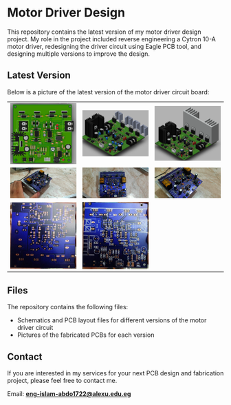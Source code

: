 # Motor Driver Design
This repository contains the latest version of my motor driver design project. My role in the project included reverse engineering a Cytron 10-A motor driver, redesigning the driver circuit using Eagle PCB tool, and designing multiple versions to improve the design.

## Latest Version
Below is a picture of the latest version of the motor driver circuit board:

|  |  |  |
| ------- | ------- | ------- |
| <img src='./last version/cytron-1.png' width='300' /> | <img src='./last version/cytron-last-version.png' width='300' /> | <img src='./last virsion with big heatsink/cytron-last-virsion-with-big-heatsink.png' width='300' /> |
| <img src='./pics/f.cytron-1.jpg' width='300' /> | <img src='./pics/f.cytron-2.jpg' width='300' /> | <img src='./pics/f.cytron-3.jpg' width='300' /> |
| <img src='./pics/z.cytron-6.png' width='300' /> | <img src='./pics/z.cytron-7.png' width='300' /> | | |

## Files
The repository contains the following files:
- Schematics and PCB layout files for different versions of the motor driver circuit
- Pictures of the fabricated PCBs for each version

## Contact
If you are interested in my services for your next PCB design and fabrication project, please feel free to contact me.

Email: **eng-islam-abdo1722@alexu.edu.eg**